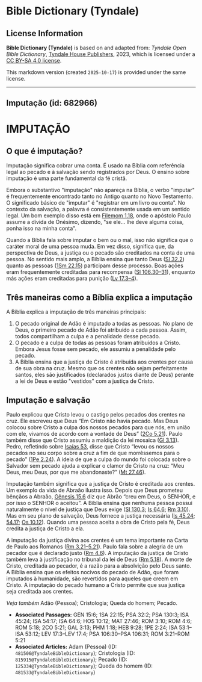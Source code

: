 # Bible Dictionary (Tyndale)

## License Information

**Bible Dictionary (Tyndale)** is based on and adapted from: _Tyndale Open Bible Dictionary_, [Tyndale House Publishers](https://tyndaleopenresources.com/), 2023, which is licensed under a [CC BY-SA 4.0 license](https://creativecommons.org/licenses/by-sa/4.0/legalcode.en).

This markdown version (created `2025-10-17`) is provided under the same license.



--------------------------------

## Imputação (id: 682966)

IMPUTAÇÃO
=========

O que é imputação?
------------------

Imputação significa cobrar uma conta. É usado na Bíblia com referência legal ao pecado e à salvação sendo registrados por Deus. O ensino sobre imputação é uma parte fundamental da fé cristã.

Embora o substantivo "imputação" não apareça na Bíblia, o verbo "imputar" é frequentemente encontrado tanto no Antigo quanto no Novo Testamento. O significado básico de "imputar" é "registrar em um livro ou conta". No contexto da salvação, a palavra é consistentemente usada em um sentido legal. Um bom exemplo disso está em [Filemom 1\.18](https://ref.ly/Phlm1:18), onde o apóstolo Paulo assume a dívida de Onésimo, dizendo, "se ele... lhe deve alguma coisa, ponha isso na minha conta".

Quando a Bíblia fala sobre imputar o bem ou o mal, isso não significa que o caráter moral de uma pessoa muda. Em vez disso, significa que, da perspectiva de Deus, a justiça ou o pecado são creditados na conta de uma pessoa. No sentido mais amplo, a Bíblia ensina que tanto Deus ([Sl 32\.2](https://ref.ly/Ps32:2)) quanto as pessoas ([1Sm 22\.15](https://ref.ly/1Sam22:15)) participam desse processo. Boas ações eram frequentemente creditadas para recompensa ([Sl 106\.30–31](https://ref.ly/Ps106:30-Ps106:31)), enquanto más ações eram creditadas para punição ([Lv 17\.3–4](https://ref.ly/Lev17:3-Lev17:4)).

Três maneiras como a Bíblia explica a imputação
-----------------------------------------------

A Bíblia explica a imputação de três maneiras principais:

1. O pecado original de Adão é imputado a todas as pessoas. No plano de Deus, o primeiro pecado de Adão foi atribuído a cada pessoa. Assim, todos compartilham a culpa e a penalidade desse pecado.
2. O pecado e a culpa de todas as pessoas foram atribuídos a Cristo. Embora Jesus fosse sem pecado, ele assumiu a penalidade pelo pecado.
3. A Bíblia ensina que a justiça de Cristo é atribuída aos crentes por causa de sua obra na cruz. Mesmo que os crentes não sejam perfeitamente santos, eles são justificados (declarados justos diante de Deus) perante a lei de Deus e estão "vestidos" com a justiça de Cristo.

Imputação e salvação
--------------------

Paulo explicou que Cristo levou o castigo pelos pecados dos crentes na cruz. Ele escreveu que Deus “Em Cristo não havia pecado. Mas Deus colocou sobre Cristo a culpa dos nossos pecados para que nós, em união com ele, vivamos de acordo com a vontade de Deus” ([2Co 5\.21](https://ref.ly/2Cor5:21)). Paulo também disse que Cristo assumiu a maldição da lei mosaica ([Gl 3\.13](https://ref.ly/Gal3:13)). Pedro, refletindo sobre [Isaías 53](https://ref.ly/Isa53:1-Isa53:12), disse que Cristo “levou os nossos pecados no seu corpo sobre a cruz a fim de que morrêssemos para o pecado” ([1Pe 2\.24](https://ref.ly/1Pet2:24)). A ideia de que a culpa do mundo foi colocada sobre o Salvador sem pecado ajuda a explicar o clamor de Cristo na cruz: “Meu Deus, meu Deus, por que me abandonaste?” ([Mt 27\.46](https://ref.ly/Matt27:46)).

Imputação também significa que a justiça de Cristo é creditada aos crentes. Um exemplo da vida de Abraão ilustra isso. Depois que Deus prometeu bênçãos a Abraão, [Gênesis 15\.6](https://ref.ly/Gen15:6) diz que Abrão “creu em Deus, o SENHOR, e por isso o SENHOR o aceitou”. A Bíblia ensina que nenhuma pessoa possui naturalmente o nível de justiça que Deus exige ([Sl 130\.3](https://ref.ly/Ps130:3); [Is 64\.6](https://ref.ly/Isa64:6); [Rm 3\.10](https://ref.ly/Rom3:10)). Mas em seu plano de salvação, Deus fornece a justiça necessária ([Is 45\.24](https://ref.ly/Isa45:24); [54\.17](https://ref.ly/Isa54:17); [Os 10\.12](https://ref.ly/Hos10:12)). Quando uma pessoa aceita a obra de Cristo pela fé, Deus credita a justiça de Cristo a ela.

A imputação da justiça divina aos crentes é um tema importante na Carta de Paulo aos Romanos ([Rm 3\.21–5\.21](https://ref.ly/Rom3:21-Rom5:21)). Paulo fala sobre a alegria de um pecador que é declarado justo ([Rm 4\.6](https://ref.ly/Rom4:6)). A imputação da justiça de Cristo também leva à justificação no tribunal da lei de Deus ([Rm 5\.18](https://ref.ly/Rom5:18)). A morte de Cristo, creditada ao pecador, é a razão para a absolvição pelo Deus santo. A Bíblia ensina que os efeitos nocivos do pecado de Adão, que foram imputados à humanidade, são revertidos para aqueles que creem em Cristo. A imputação do pecado humano a Cristo permite que sua justiça seja creditada aos crentes.

*Veja também* Adão (Pessoa); Cristologia; Queda do homem; Pecado.

* **Associated Passages:** GEN 15:6; 1SA 22:15; PSA 32:2; PSA 130:3; ISA 45:24; ISA 54:17; ISA 64:6; HOS 10:12; MAT 27:46; ROM 3:10; ROM 4:6; ROM 5:18; 2CO 5:21; GAL 3:13; PHM 1:18; HEB 9:28; 1PE 2:24; ISA 53:1–ISA 53:12; LEV 17:3–LEV 17:4; PSA 106:30–PSA 106:31; ROM 3:21–ROM 5:21
* **Associated Articles:** Adam (Pessoa) (ID: `481506@TyndaleBibleDictionary`); Cristologia (ID: `815915@TyndaleBibleDictionary`); Pecado (ID: `125334@TyndaleBibleDictionary`); Queda do homem (ID: `481533@TyndaleBibleDictionary`)

